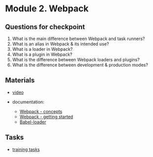 # Module 2. Webpack

## Questions for checkpoint

1. What is the main difference between Webpack and task runners?
2. What is an alias in Webpack & its intended use?
3. What is a loader in Webpack?
4. What is a plugin in Webpack?
5. What is the difference between Webpack loaders and plugins?
6. What is the difference between development & production modes?


## Materials

- [video](https://github.com/alex-trofimova/short-track-next-gen/blob/main/2-webpack/video-info/video-info.md)

- documentation:   
   - [Webpack - concepts](https://webpack.js.org/concepts/)
   - [Webpack - getting started](https://webpack.js.org/guides/getting-started/)
   - [Babel-loader](https://webpack.js.org/loaders/babel-loader/#root)
    

## Tasks

- [training tasks](https://github.com/alex-trofimova/short-track-next-gen/blob/main/2-webpack/training-tasks/webpack-tasks.md)